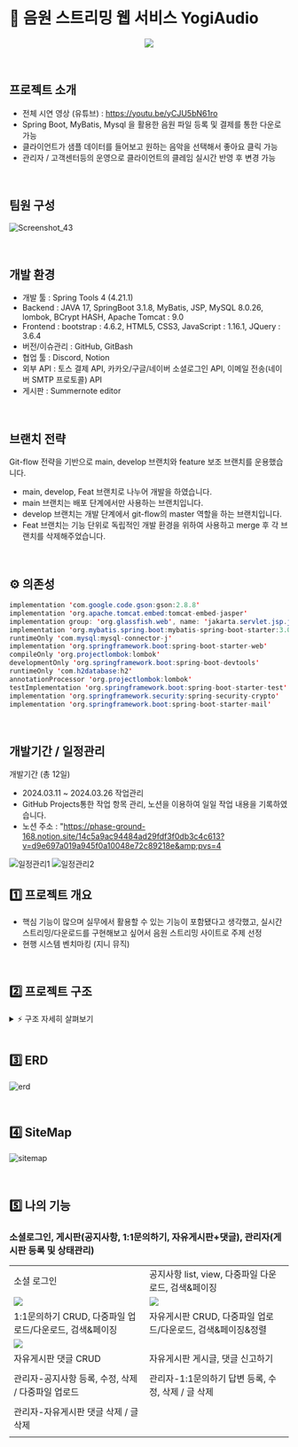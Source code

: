 # 🎵 음원 스트리밍 웹 서비스 YogiAudio
<p align="center">
  <img src="https://github.com/songkidong/YogiAudio/assets/141198018/ee34ce45-dfd1-4fb5-9ece-6f9217d3132f">
</p>

<br>

## 프로젝트 소개
- 전체 시연 영상 (유튜브) : https://youtu.be/yCJU5bN61ro
- Spring Boot, MyBatis, Mysql 을 활용한 음원 파일 등록 및 결제를 통한 다운로 가능
- 클라이언트가 샘플 데이터를 들어보고 원하는 음악을 선택해서 좋아요 클릭 가능
- 관리자 / 고객센터등의 운영으로 클라이언트의 클레임 실시간 반영 후 변경 가능

<br>

## 팀원 구성
![Screenshot_43](https://github.com/songkidong/YogiAudio/assets/136422040/0be06d5a-383f-4595-a4a4-0d089e3b51b7)

<br>

## 개발 환경
- 개발 툴 : Spring Tools 4 (4.21.1)
- Backend : JAVA 17, SpringBoot 3.1.8, MyBatis, JSP, MySQL 8.0.26, lombok, BCrypt HASH, Apache Tomcat : 9.0
- Frontend : bootstrap : 4.6.2, HTML5, CSS3, JavaScript : 1.16.1, JQuery : 3.6.4
- 버전/이슈관리 : GitHub, GitBash
- 협업 툴 : Discord, Notion
- 외부 API : 토스 결제 API, 카카오/구글/네이버 소셜로그인 API, 이메일 전송(네이버 SMTP 프로토콜) API
- 게시판 : Summernote editor

<br>

## 브랜치 전략
Git-flow 전략을 기반으로 main, develop 브랜치와 feature 보조 브랜치를 운용했습니다.
- main, develop, Feat 브랜치로 나누어 개발을 하였습니다.
- main 브랜치는 배포 단계에서만 사용하는 브랜치입니다.
- develop 브랜치는 개발 단계에서 git-flow의 master 역할을 하는 브랜치입니다.
- Feat 브랜치는 기능 단위로 독립적인 개발 환경을 위하여 사용하고 merge 후 각 브랜치를 삭제해주었습니다.

<br>

## ⚙ 의존성
```java
implementation 'com.google.code.gson:gson:2.8.8'
implementation 'org.apache.tomcat.embed:tomcat-embed-jasper'
implementation group: 'org.glassfish.web', name: 'jakarta.servlet.jsp.jstl', version: '2.0.0'
implementation 'org.mybatis.spring.boot:mybatis-spring-boot-starter:3.0.3'
runtimeOnly 'com.mysql:mysql-connector-j'
implementation 'org.springframework.boot:spring-boot-starter-web'
compileOnly 'org.projectlombok:lombok'
developmentOnly 'org.springframework.boot:spring-boot-devtools'
runtimeOnly 'com.h2database:h2'
annotationProcessor 'org.projectlombok:lombok'
testImplementation 'org.springframework.boot:spring-boot-starter-test'
implementation 'org.springframework.security:spring-security-crypto'
implementation 'org.springframework.boot:spring-boot-starter-mail'
```	

<br>

## 개발기간 / 일정관리
개발기간 (총 12일)</p>
- 2024.03.11 ~ 2024.03.26
작업관리
- GitHub Projects통한 작업 항목 관리, 노션을 이용하여 일일 작업 내용을 기록하였습니다.
- 노션 주소 : "https://phase-ground-168.notion.site/14c5a9ac94484ad29fdf3f0db3c4c613?v=d9e697a019a945f0a10048e72c89218e&amp;pvs=4

![일정관리1](https://github.com/songkidong/YogiAudio/assets/141198018/acf3ef69-3f4c-4379-8353-40e6b3def14d)
![일정관리2](https://github.com/songkidong/YogiAudio/assets/141198018/83b0141b-42c8-46ae-9568-11b130cd9470)

## 1️⃣ 프로젝트 개요
* 핵심 기능이 많으며 실무에서 활용할 수 있는 기능이 포함됐다고 생각했고, 실시간 스트리밍/다운로드를 구현해보고 싶어서 음원 스트리밍 사이트로 주제 선정
* 현행 시스템 벤치마킹 (지니 뮤직)

<br>

## 2️⃣ 프로젝트 구조

<details>
    <summary>⚡️ 구조 자세히 살펴보기</summary>

    📦src
     ┗ 📂main
       ┣ 📂java
       ┃ ┗ 📂com
       ┃   ┗ 📂project3
       ┃     ┗ 📂yogiaudio
       ┃       ┣ 📂config
       ┃       ┣ 📂controller
       ┃       ┣ 📂dto
       ┃       ┣ 📂filedb
       ┃       ┣ 📂handler
       ┃       ┃ ┗ 📂exception
       ┃       ┣ 📂repository
       ┃       ┃ ┗ 📂entity
       ┃       ┃ ┗ 📂interfaces       
       ┃       ┣ 📂service
       ┃       ┗ 📂util
       ┃       
       ┣ 📂resources
       ┃ ┣ 📂db
       ┃ ┣ 📂mapper
       ┃ ┗ 📂static
       ┃   ┣ 📂album
       ┃   ┣ 📂assets
       ┃   ┣ 📂banner
       ┃   ┣ 📂css
       ┃   ┣ 📂favicon
       ┃   ┣ 📂img
       ┃   ┣ 📂js
       ┃   ┣ 📂logo       
       ┃   ┣ 📂main
       ┃   ┗ 📂music
       ┃       
       ┗ 📂webapp
         ┗ 📂WEB-INF
           ┗ 📂view
             ┣ 📂admin
             ┣ 📂board
             ┣ 📂layout
             ┣ 📂product             
             ┗ 📂user          


</details>

<br>

## 3️⃣ ERD
![erd](https://github.com/songkidong/YogiAudio/assets/141198018/9bae477b-bbfa-4ff0-9e1d-614473974c61)

<br>

## 4️⃣ SiteMap
![sitemap](https://github.com/songkidong/YogiAudio/assets/141198018/433c4c3d-d4e5-40d2-97c6-93952974931f)

<br>

## 5️⃣ 나의 기능 
### 소셜로그인, 게시판(공지사항, 1:1문의하기, 자유게시판+댓글), 관리자(게시판 등록 및 상태관리)
<table>
    <tr>
        <td>소셜 로그인</td>
        <td>공지사항 list, view, 다중파일 다운로드, 검색&페이징</td>
    </tr>
    <tr>
        <td><img src="https://github.com/songkidong/YogiAudio/assets/136422040/19de3f60-682b-4919-8133-48c94c49c040"></td>
        <td><img src="https://github.com/songkidong/YogiAudio/assets/136422040/aed50969-104e-474d-a9c5-8dffc89c04e6"></td>
    </tr>
    <tr>
        <td>1:1문의하기 CRUD, 다중파일 업로드/다운로드, 검색&페이징</td>
        <td>자유게시판 CRUD, 다중파일 업로드/다운로드, 검색&페이징&정렬</td>
    </tr>
    <tr>
        <td><img src="https://github.com/songkidong/YogiAudio/assets/136422040/be5fd7ac-cd2b-4bfd-a991-c28b1c7b4917"></td>
        <td><img src=""></td>
    </tr>
    <tr>
        <td>자유게시판 댓글 CRUD</td>
        <td>자유게시판 게시글, 댓글 신고하기</td>
    </tr>
    <tr>
        <td><img src=""></td>
        <td><img src=""></td>
    </tr>
    <tr>
        <td>관리자-공지사항 등록, 수정, 삭제 / 다중파일 업로드</td>
        <td>관리자-1:1문의하기 답변 등록, 수정, 삭제 / 글 삭제</td>
    </tr>
    <tr>
        <td><img src=""></td>
        <td><img src=""></td>
    </tr>
    <tr>
        <td>관리자-자유게시판 댓글 삭제 / 글 삭제</td>
    </tr>
    <tr>
        <td><img src=""></td>
    </tr>
</table>
